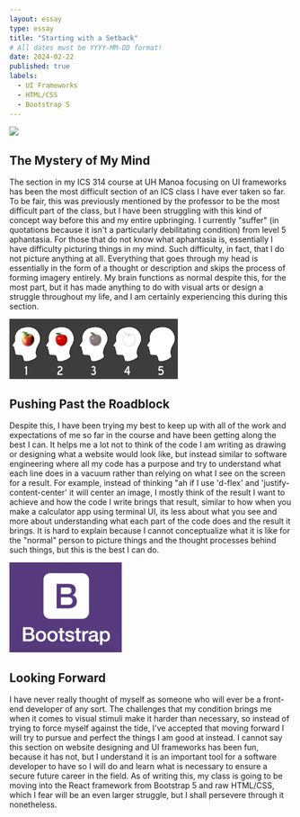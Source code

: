 ```yaml
---
layout: essay
type: essay
title: "Starting with a Setback"
# All dates must be YYYY-MM-DD format!
date: 2024-02-22
published: true
labels:
  - UI Frameworks
  - HTML/CSS
  - Bootstrap 5
---
```


<img width="300px" src="../img/starting-with-a-setback/webdesign.png">

## The Mystery of My Mind

The section in my ICS 314 course at UH Manoa focusing on UI frameworks has been the most difficult section of an ICS class I have ever taken so far. To be fair, this was previously mentioned by the professor to be the most difficult part of the class, but I have been struggling with this kind of concept way before this and my entire upbringing. I currently "suffer" (in quotations because it isn't a particularly debilitating condition) from level 5 aphantasia. For those that do not know what aphantasia is, essentially I have difficulty picturing things in my mind. Such difficulty, in fact, that I do not picture anything at all. Everything that goes through my head is essentially in the form of a thought or description and skips the process of forming imagery entirely. My brain functions as normal despite this, for the most part, but it has made anything to do with visual arts or design a struggle throughout my life, and I am certainly experiencing this during this section.

<img width="300px" src="../img/starting-with-a-setback/aphantasia.png">

## Pushing Past the Roadblock

Despite this, I have been trying my best to keep up with all of the work and expectations of me so far in the course and have been getting along the best I can. It helps me a lot not to think of the code I am writing as drawing or designing what a website would look like, but instead similar to software engineering where all my code has a purpose and try to understand what each line does in a vacuum rather than relying on what I see on the screen for a result. For example, instead of thinking "ah if I use 'd-flex' and 'justify-content-center' it will center an image, I mostly think of the result I want to achieve and how the code I write brings that result, similar to how when you make a calculator app using terminal UI, its less about what you see and more about understanding what each part of the code does and the result it brings. It is hard to explain because I cannot conceptualize what it is like for the "normal" person to picture things and the thought processes behind such things, but this is the best I can do.

<img width="200px" src="../img/starting-with-a-setback/boostrap.png">

## Looking Forward

I have never really thought of myself as someone who will ever be a front-end developer of any sort. The challenges that my condition brings me when it comes to visual stimuli make it harder than necessary, so instead of trying to force myself against the tide, I've accepted that moving forward I will try to pursue and perfect the things I am good at instead. I cannot say this section on website designing and UI frameworks has been fun, because it has not, but I understand it is an important tool for a software developer to have so I will do and learn what is necessary to ensure a secure future career in the field. As of writing this, my class is going to be moving into the React framework from Bootstrap 5 and raw HTML/CSS, which I fear will be an even larger struggle, but I shall persevere through it nonetheless.
